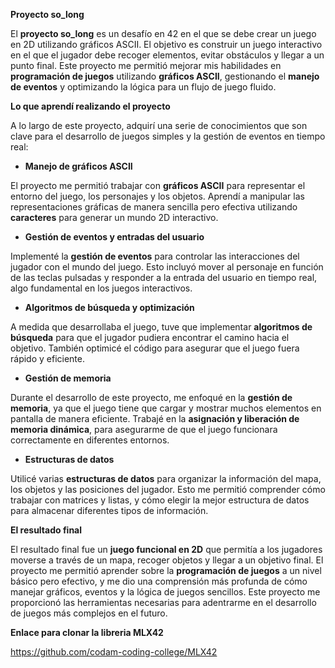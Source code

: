 **Proyecto so_long**

El **proyecto so_long** es un desafío en 42 en el que se debe crear un juego en 2D utilizando gráficos ASCII. El objetivo es construir un juego interactivo en el que el jugador debe recoger elementos, evitar obstáculos y llegar a un punto final. Este proyecto me permitió mejorar mis habilidades en **programación de juegos** utilizando **gráficos ASCII**, gestionando el **manejo de eventos** y optimizando la lógica para un flujo de juego fluido.

**Lo que aprendí realizando el proyecto**

A lo largo de este proyecto, adquirí una serie de conocimientos que son clave para el desarrollo de juegos simples y la gestión de eventos en tiempo real:

- **Manejo de gráficos ASCII**

El proyecto me permitió trabajar con **gráficos ASCII** para representar el entorno del juego, los personajes y los objetos. Aprendí a manipular las representaciones gráficas de manera sencilla pero efectiva utilizando **caracteres** para generar un mundo 2D interactivo.

- **Gestión de eventos y entradas del usuario**

Implementé la **gestión de eventos** para controlar las interacciones del jugador con el mundo del juego. Esto incluyó mover al personaje en función de las teclas pulsadas y responder a la entrada del usuario en tiempo real, algo fundamental en los juegos interactivos.

- **Algoritmos de búsqueda y optimización**

A medida que desarrollaba el juego, tuve que implementar **algoritmos de búsqueda** para que el jugador pudiera encontrar el camino hacia el objetivo. También optimicé el código para asegurar que el juego fuera rápido y eficiente.

- **Gestión de memoria**

Durante el desarrollo de este proyecto, me enfoqué en la **gestión de memoria**, ya que el juego tiene que cargar y mostrar muchos elementos en pantalla de manera eficiente. Trabajé en la **asignación y liberación de memoria dinámica**, para asegurarme de que el juego funcionara correctamente en diferentes entornos.

- **Estructuras de datos**

Utilicé varias **estructuras de datos** para organizar la información del mapa, los objetos y las posiciones del jugador. Esto me permitió comprender cómo trabajar con matrices y listas, y cómo elegir la mejor estructura de datos para almacenar diferentes tipos de información.

**El resultado final**

El resultado final fue un **juego funcional en 2D** que permitía a los jugadores moverse a través de un mapa, recoger objetos y llegar a un objetivo final. El proyecto me permitió aprender sobre la **programación de juegos** a un nivel básico pero efectivo, y me dio una comprensión más profunda de cómo manejar gráficos, eventos y la lógica de juegos sencillos. Este proyecto me proporcionó las herramientas necesarias para adentrarme en el desarrollo de juegos más complejos en el futuro.

**Enlace para clonar la libreria MLX42**

https://github.com/codam-coding-college/MLX42
